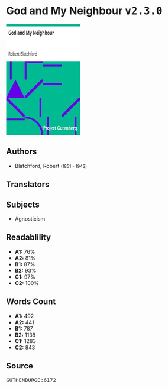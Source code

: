 # God and My Neighbour <kbd>v2.3.0</kbd>

![](./cover.medium.jpg "")

## Authors


 - Blatchford, Robert <small>(1851 - 1943)</small>

## Translators



## Subjects


 - Agnosticism

## Readablility


 - **A1:** 76%
 - **A2:** 81%
 - **B1:** 87%
 - **B2:** 93%
 - **C1:** 97%
 - **C2:** 100%

## Words Count


 - **A1:** 492
 - **A2:** 441
 - **B1:** 787
 - **B2:** 1138
 - **C1:** 1283
 - **C2:** 843

## Source


<kbd>GUTHENBURGE:6172</kbd>
